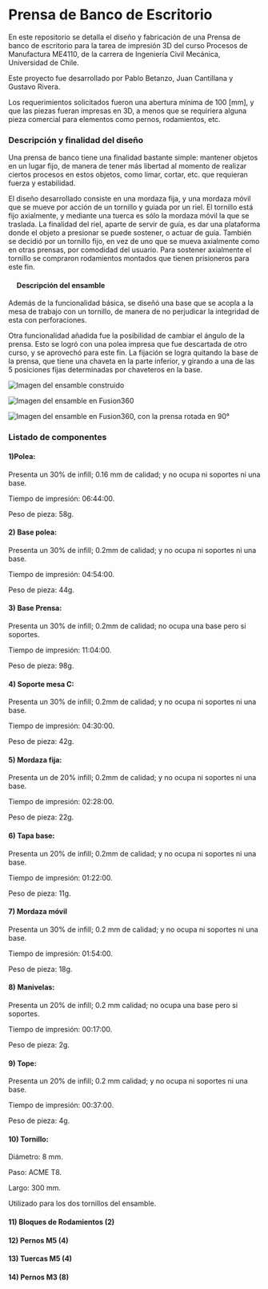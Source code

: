 # Prensa de Banco de Escritorio

En este repositorio se detalla el diseño y fabricación de una Prensa de banco de escritorio para la tarea de impresión 3D del curso Procesos de Manufactura ME4110, de la carrera de Ingeniería Civil Mecánica, Universidad de Chile.

Este proyecto fue desarrollado por Pablo Betanzo, Juan Cantillana y Gustavo Rivera.

Los requerimientos solicitados fueron una abertura mínima de 100 [mm], y que las piezas fueran impresas en 3D, a menos que se requiriera alguna pieza comercial para elementos como pernos, rodamientos, etc.

### Descripción y finalidad del diseño

<p> Una prensa de banco tiene una finalidad bastante simple: mantener objetos en un lugar fijo, de manera de tener más libertad al momento de realizar ciertos procesos en estos objetos, como limar, cortar, etc. que requieran fuerza y estabilidad. </p>

<p> El diseño desarrollado consiste en una mordaza fija, y una mordaza móvil que se mueve por acción de un tornillo y guiada por un riel. El tornillo está fijo axialmente, y mediante una tuerca es sólo la mordaza móvil la que se traslada. La finalidad del riel, aparte de servir de guía, es dar una plataforma donde el objeto a presionar se puede sostener, o actuar de guía. También se decidió por un tornillo fijo, en vez de uno que se mueva axialmente como en otras prensas, por comodidad del usuario. Para sostener axialmente el tornillo se compraron rodamientos montados que tienen prisioneros para este fin. </p>

#### &nbsp;&nbsp;&nbsp;&nbsp; Descripción del ensamble

<p>Además de la funcionalidad básica, se diseñó una base que se acopla a la mesa de trabajo con un tornillo, de manera de no perjudicar la integridad de esta con perforaciones. </p>
<p>Otra funcionalidad añadida fue la posibilidad de cambiar el ángulo de la prensa. Esto se logró con una polea impresa que fue descartada de otro curso, y se aprovechó para este fin. La fijación se logra quitando la base de la prensa, que tiene una chaveta en la parte inferior, y girando a una de las 5 posiciones fijas determinadas por chaveteros en la base. </p>

![Imagen del ensamble construido](imagenes/construccion.jpg)

![Imagen del ensamble en Fusion360](imagenes/fusion1.png)

![Imagen del ensamble en Fusion360, con la prensa rotada en 90°](imagenes/fusion2.png)

### Listado de componentes

#### 1)Polea:
Presenta un 30% de infill; 0.16 mm de calidad; y no ocupa ni soportes ni una base.

Tiempo de impresión: 06:44:00.

Peso de pieza: 58g.

#### 2) Base polea:
Presenta un 30% de infill; 0.2mm de calidad; y no ocupa ni soportes ni una base.

Tiempo de impresión: 04:54:00.

Peso de pieza: 44g.

#### 3) Base Prensa:
Presenta un 30% de infill; 0.2mm de calidad; no ocupa una base pero si soportes.

Tiempo de impresión: 11:04:00.

Peso de pieza: 98g.

#### 4) Soporte mesa C:
Presenta un 30% de infill; 0.2mm de calidad; y no ocupa ni soportes ni una base.

Tiempo de impresión: 04:30:00.

Peso de pieza: 42g.

#### 5) Mordaza fija:
Presenta un de 20% infill; 0.2mm de calidad; y no ocupa ni soportes ni una base.

Tiempo de impresión: 02:28:00.

Peso de pieza: 22g.

#### 6) Tapa base:
Presenta un 20% de infill; 0.2mm de calidad; y no ocupa ni soportes ni una base.

Tiempo de impresión: 01:22:00.

Peso de pieza: 11g.

#### 7) Mordaza móvil
Presenta un 30% de infill; 0.2 mm de calidad; y no ocupa ni soportes ni una base.

Tiempo de impresión: 01:54:00.

Peso de pieza: 18g.

#### 8) Manivelas:
Presenta un 20% de infill; 0.2 mm calidad; no ocupa una base pero si soportes.

Tiempo de impresión: 00:17:00.

Peso de pieza: 2g.

#### 9) Tope:
Presenta un 20% de infill; 0.2 mm calidad; y no ocupa ni soportes ni una base.

Tiempo de impresión: 00:37:00.

Peso de pieza: 4g.

#### 10) Tornillo:
Diámetro: 8 mm.

Paso: ACME T8.

Largo: 300 mm.

Utilizado para los dos tornillos del ensamble.

#### 11) Bloques de Rodamientos (2)

#### 12) Pernos M5 (4)

#### 13) Tuercas M5 (4)

#### 14) Pernos M3 (8)

